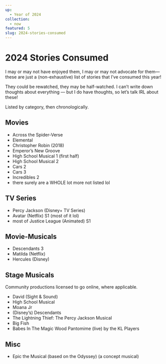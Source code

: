 ```yaml
---
up:
  - Year of 2024
collection:
  - now
featured: 5
slug: 2024-stories-consumed
---
```

# 2024 Stories Consumed

I may or may not have enjoyed them, I may or may not advocate for them—these are just a (non-exhaustive) list of stories that I’ve consumed this year!

They could be rewatched, they may be half-watched. I can’t write down thoughts about everything — but I do have thoughts, so let’s talk IRL about these!

Listed by category, then chronologically.

## Movies

- Across the Spider-Verse
- Elemental
- Christopher Robin (2018)
- Emperor’s New Groove
- High School Musical 1 (first half)
- High School Musical 2
- Cars 2
- Cars 3
- Incredibles 2
- there surely are a WHOLE lot more not listed lol

## TV Series

- Percy Jackson (Disney+ TV Series)
- Avatar (Netflix) S1 (most of it lol)
- most of Justice League (Animated) S1

## Movie-Musicals

- Descendants 3
- Matilda (Netflix)
- Hercules (Disney)

## Stage Musicals

Community productions licensed to go online, where applicable.

- David (Sight & Sound)
- High School Musical
- Moana Jr
- (Disney’s) Descendants
- The Lightning Thief: The Percy Jackson Musical
- Big Fish
- Babes In The Magic Wood Pantomime (live) by the KL Players

## Misc

- Epic the Musical (based on the Odyssey) (a concept musical)
